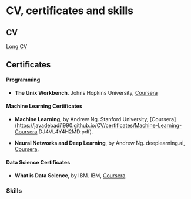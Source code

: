 # CV, certificates and skills
## CV
[Long CV](https://javadebadi1990.github.io/CV/Javad-Ebadi-CV.pdf)

## Certificates
#### Programming
- **The Unix Workbench**. Johns Hopkins University, [Coursera](https://javadebadi1990.github.io/CV/certificates/The-Unix-Workbench.pdf)

#### Machine Learning Certificates
- **Machine Learning**, by Andrew Ng. Stanford University, [Coursera](https://javadebadi1990.github.io/CV/certificates/Machine-Learning-Coursera DJ4VL4Y4H2MD.pdf).

- **Neural Networks and Deep Learning**, by Andrew Ng. deeplearning.ai, [Coursera](https://javadebadi1990.github.io/CV/certificates/Deep-Learning-1-GU3E7YMC3GG6.pdf).

#### Data Science Certificates
- **What is Data Science**, by IBM. IBM, [Coursera](https://javadebadi1990.github.io/CV/certificates/What-is-data-science.pdf).



<div data-iframe-width="150" data-iframe-height="270" data-share-badge-id="ee7d3898-6f1c-4fdf-8dbf-83fc2c10cdcd"></div><script type="text/javascript" async src="//cdn.youracclaim.com/assets/utilities/embed.js"></script>

### Skills

<!--
<table border="0">
	<thead>
		<th></th>
		<th></th>
		<th></th>
                <th></th>
	</thead>
	<tr>
		<td><strong>Programming</strong></td>
                <td><img src="./images/cpp_logo.png" height="50" ><br>C++</td>
		<td><img src="./images/python_logo_2.png" height="50"><br>Python</td>
		<td><img src="./images/mathematica_11_logo.png" height="50"><br>Mathematica</td>
	</tr>
	<tr>
		<td><strong>Data Analysis</strong></td>
		<td><a href="https://root.cern.ch/"><img src="./images/root.png" height="50"><br>root</a></td>
		<td><a href="https://pandas.pydata.org/"><img src="./images/pandas.png" height="75"><br>pandas</a> <br>  
			<a href="http://www.numpy.org/"><img src="./images/numpy.png" height="50"><br>numpy</a> <br> 
			<a href="https://matplotlib.org/"><img src="./images/matplotlib.svg" height="50"><br>matplotlib</a></td>
		<td></td>
	</tr>
	<tr>
		<td><strong>Machine Learning</strong></td>
		<td><a href="https://root.cern.ch/tmva"><img src="./images/tmva.png" height="50"><br>TMVA</a></td>
		<td><a href="https://scikit-learn.org/"><img src="./images/scikit_learn.png" height="50"><br>scikit-learn</a><br>
            <a href="http://keras.io/"><img  src="./images/keras.png" height="50"><br>keras</a><br>
            <a href="https://www.tensorflow.org/"><img src="./images/tensorflow.png" height="50"><br> tensorflow</a>
        </td>
		<td></td>
	</tr>
</table>
-->

